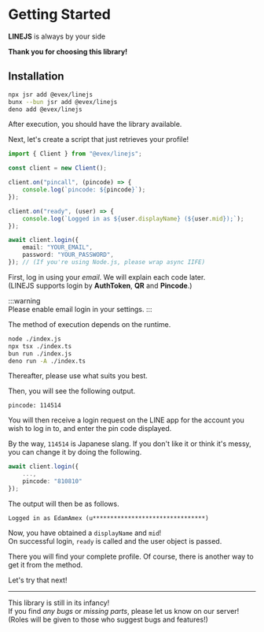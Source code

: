 # Getting Started

<b>LINEJS</b> is always by your side

<b>Thank you for choosing this library!</b>

## Installation

```bash
npx jsr add @evex/linejs
bunx --bun jsr add @evex/linejs
deno add @evex/linejs
```

After execution, you should have the library available.

Next, let's create a script that just retrieves your profile!

```ts
import { Client } from "@evex/linejs";

const client = new Client();

client.on("pincall", (pincode) => {
	console.log(`pincode: ${pincode}`);
});

client.on("ready", (user) => {
	console.log(`Logged in as ${user.displayName} (${user.mid});`);
});

await client.login({
	email: "YOUR_EMAIL",
	password: "YOUR_PASSWORD",
}); // (If you're using Node.js, please wrap async IIFE)
```

First, log in using your _email_. We will explain each code later.\
(LINEJS supports login by **AuthToken**, **QR** and **Pincode**.)

:::warning  
Please enable email login in your settings. 
:::  

The method of execution depends on the runtime.

```bash
node ./index.js
npx tsx ./index.ts
bun run ./index.js
deno run -A ./index.ts
```

Thereafter, please use what suits you best.

Then, you will see the following output.

```console
pincode: 114514
```

You will then receive a login request on the LINE app for the account you wish
to log in to, and enter the pin code displayed.

By the way, `114514` is Japanese slang. If you don't like it or think it's
messy, you can change it by doing the following.

```ts
await client.login({
	...,
    pincode: "810810"
});
```

The output will then be as follows.

```console
Logged in as EdamAmex (u********************************)
```

Now, you have obtained a `displayName` and `mid`!\
On successful login, `ready` is called and the user object is passed.

There you will find your complete profile. Of course, there is another way to
get it from the method.

Let's try that next!

---

This library is still in its infancy!\
If you find <i>any bugs</i> or <i>missing parts</i>, please let us know on our
server! (Roles will be given to those who suggest bugs and features!)
